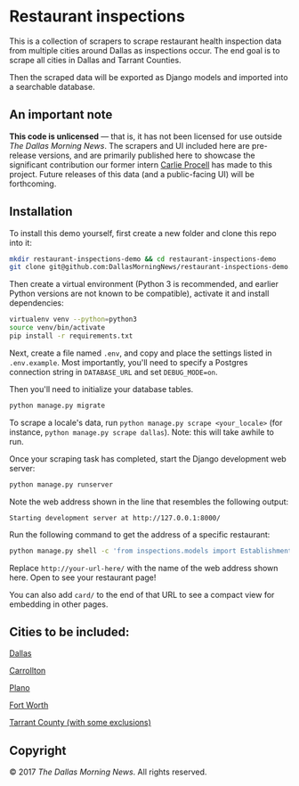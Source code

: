 # Restaurant inspections

This is a collection of scrapers to scrape restaurant health inspection data from multiple cities around Dallas as inspections occur. The end goal is to scrape all cities in Dallas and Tarrant Counties.

Then the scraped data will be exported as Django models and imported into a searchable database.


## An important note

**This code is unlicensed** — that is, it has not been licensed for use outside _The Dallas Morning News_. The scrapers and UI included here are pre-release versions, and are primarily published here to showcase the significant contribution our former intern [Carlie Procell](https://github.com/qbscarlie) has made to this project. Future releases of this data (and a public-facing UI) will be forthcoming.


## Installation

To install this demo yourself, first create a new folder and clone this repo into it:

```sh
mkdir restaurant-inspections-demo && cd restaurant-inspections-demo
git clone git@github.com:DallasMorningNews/restaurant-inspections-demo.git .
```

Then create a virtual environment (Python 3 is recommended, and earlier Python versions are not known to be compatible), activate it and install dependencies:

```sh
virtualenv venv --python=python3
source venv/bin/activate
pip install -r requirements.txt
```

Next, create a file named `.env`, and copy and place the settings listed in `.env.example`. Most importantly, you'll need to specify a Postgres connection string in `DATABASE_URL` and set `DEBUG_MODE=on`.

Then you'll need to initialize your database tables.

```sh
python manage.py migrate
```

To scrape a locale's data, run `python manage.py scrape <your_locale>` (for instance, `python manage.py scrape dallas`). Note: this will take awhile to run.

Once your scraping task has completed, start the Django development web server:

```sh
python manage.py runserver
```

Note the web address shown in the line that resembles the following output:

```
Starting development server at http://127.0.0.1:8000/
```

Run the following command to get the address of a specific restaurant:

```sh
python manage.py shell -c 'from inspections.models import Establishment; print("http://your-url-here/{}".format(Establishment.objects.all()[0].get_absolute_url().lstrip("/")))'
```

Replace `http://your-url-here/` with the name of the web address shown here. Open to see your restaurant page!

You can also add `card/` to the end of that URL to see a compact view for embedding in other pages.


## Cities to be included:

[Dallas](https://www.dallasopendata.com/City-Services/Restaurant-and-Food-Establishment-Inspections/dri5-wcct/data)

[Carrollton](http://www.cityofcarrollton.com/departments/departments-a-f/environmental-quality-services/food-consumer-safety/restaurant-scores)

[Plano](https://ecop.plano.gov/restaurantscores/)

[Fort Worth](http://apps.fortworthtexas.gov/health/)

[Tarrant County (with some exclusions)](https://publichealth.tarrantcounty.com/foodinspection/)


## Copyright

&copy; 2017 _The Dallas Morning News_. All rights reserved.
